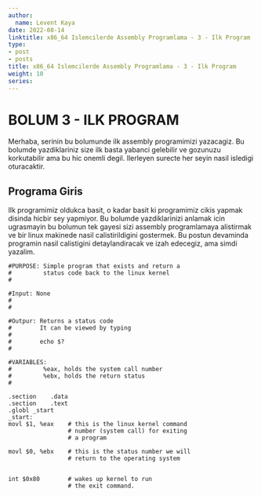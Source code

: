 ```yaml
---
author:
  name: Levent Kaya
date: 2022-08-14
linktitle: x86_64 Islemcilerde Assembly Programlama - 3 - Ilk Program 
type:
- post
- posts
title: x86_64 Islemcilerde Assembly Programlama - 3 - Ilk Program
weight: 10
series: 
---
```

# BOLUM 3 - ILK PROGRAM

Merhaba, serinin bu bolumunde ilk assembly programimizi yazacagiz. Bu bolumde yazdiklariniz size ilk basta yabanci gelebilir ve gozunuzu korkutabilir ama bu hic onemli degil. Ilerleyen surecte her seyin nasil isledigi oturacaktir. 

## Programa Giris

Ilk programimiz oldukca basit, o kadar basit ki programimiz cikis yapmak disinda hicbir sey yapmiyor. Bu bolumde yazdiklarinizi anlamak icin ugrasmayin bu bolumun tek gayesi sizi assembly programlamaya alistirmak ve bir linux makinede nasil calistirildigini gostermek. Bu postun devaminda programin nasil calistigini detaylandiracak ve izah edecegiz, ama simdi yazalim. 

```
#PURPOSE: Simple program that exists and return a
#         status code back to the linux kernel
#

#Input: None
#
#

#Outpur: Returns a status code
#        It can be viewed by typing
#
#        echo $?
#

#VARIABLES:
#         %eax, holds the system call number
#         %ebx, holds the return status
#

.section    .data
.section    .text
.globl _start
_start:
movl $1, %eax    # this is the linux kernel command
                 # number (system call) for exiting 
				 # a program
				 
movl $0, %ebx    # this is the status number we will 
                 # return to the operating system
				 
				 
int $0x80        # wakes up kernel to run 
	             # the exit command.
```
